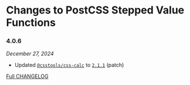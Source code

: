 # Changes to PostCSS Stepped Value Functions

### 4.0.6

_December 27, 2024_

- Updated [`@csstools/css-calc`](https://github.com/csstools/postcss-plugins/tree/main/packages/css-calc) to [`2.1.1`](https://github.com/csstools/postcss-plugins/tree/main/packages/css-calc/CHANGELOG.md#211) (patch)

[Full CHANGELOG](https://github.com/csstools/postcss-plugins/tree/main/plugins/postcss-stepped-value-functions/CHANGELOG.md)
